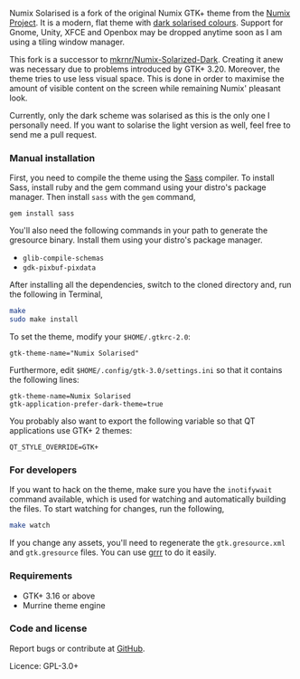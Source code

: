Numix Solarised is a fork of the original Numix GTK+ theme from the
[Numix Project](http://numixproject.org). It is a modern, flat theme with
[dark solarised colours](http://ethanschoonover.com/solarized). Support for
Gnome, Unity, XFCE and Openbox may be dropped anytime soon as I am using a
tiling window manager.

This fork is a successor to
[mkrnr/Numix-Solarized-Dark](https://github.com/mkrnr/Numix-Solarized-Dark).
Creating it anew was necessary due to problems introduced by GTK+ 3.20.
Moreover, the theme tries to use less visual space. This is done in order to
maximise the amount of visible content on the screen while remaining Numix'
pleasant look.

Currently, only the dark scheme was solarised as this is the only one I
personally need. If you want to solarise the light version as well, feel free
to send me a pull request.

### Manual installation

First, you need to compile the theme using the [Sass](http://sass-lang.com/)
compiler. To install Sass, install ruby and the gem command using your
distro's package manager. Then install `sass` with the `gem` command,

```
gem install sass
```

You'll also need the following commands in your path to generate the gresource
binary. Install them using your distro's package manager.

* `glib-compile-schemas`
* `gdk-pixbuf-pixdata`

After installing all the dependencies, switch to the cloned directory and, run
the following in Terminal,

```sh
make
sudo make install
```

To set the theme, modify your `$HOME/.gtkrc-2.0`:

```
gtk-theme-name="Numix Solarised"
```

Furthermore, edit `$HOME/.config/gtk-3.0/settings.ini` so that it contains the
following lines:

```
gtk-theme-name=Numix Solarised
gtk-application-prefer-dark-theme=true
```

You probably also want to export the following variable so that QT
applications use GTK+ 2 themes:
```
QT_STYLE_OVERRIDE=GTK+
```

### For developers

If you want to hack on the theme, make sure you have the `inotifywait` command
available, which is used for watching and automatically building the files. To
start watching for changes, run the following,

```sh
make watch
```

If you change any assets, you'll need to regenerate the `gtk.gresource.xml`
and `gtk.gresource` files. You can use
[grrr](https://github.com/satya164/grrr) to do it easily.

### Requirements

* GTK+ 3.16 or above
* Murrine theme engine

### Code and license

Report bugs or contribute at
[GitHub](https://github.com/numixproject/numix-gtk-theme).

Licence: GPL-3.0+
